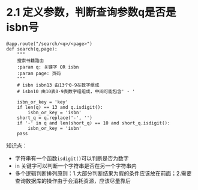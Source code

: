# 2.1 定义参数，判断查询参数q是否是isbn号

```
@app.route("/search/<q>/<page>")
def search(q,page):
    """
    搜索书籍路由
    :param q: 关键字 OR isbn
    :param page: 页码
    """
    # isbn isbn13 由13个0-9在数字组成
    # isbn10 由10表0-9表数字组组成，中间可能包含' - '

    isbn_or_key = 'key'
    if len(q) == 13 and q.isdigit():
        isbn_or_key = 'isbn'
    short_q = q.replace('-', '')
    if '-' in q and len(short_q) == 10 and short_q.isdigit():
        isbn_or_key = 'isbn'
    pass
```
知识点：
- 字符串有一个函数```isdigit()```可以判断是否为数字
- in 关键字可以判断一个字符串是否在另一个字符串内
- 多个逻辑判断排列原则：1.大部分判断结果为假的条件应该放在前面；2.需要查询数据库的操作由于会消耗资源，应该尽量靠后